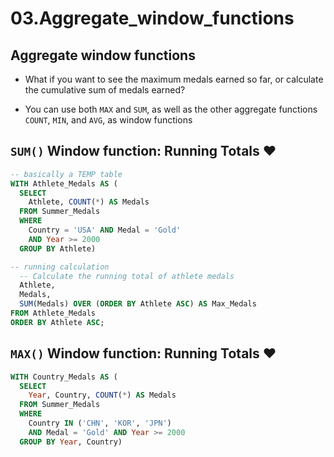 03.Aggregate\_window\_functions
================

## Aggregate window functions

  - What if you want to see the maximum medals earned so far, or
    calculate the cumulative sum of medals earned?

  - You can use both `MAX` and `SUM`, as well as the other aggregate
    functions `COUNT`, `MIN`, and `AVG`, as window functions

## `SUM()` Window function: **Running Totals** ❤️

``` sql
-- basically a TEMP table
WITH Athlete_Medals AS (
  SELECT
    Athlete, COUNT(*) AS Medals
  FROM Summer_Medals
  WHERE
    Country = 'USA' AND Medal = 'Gold'
    AND Year >= 2000
  GROUP BY Athlete)

-- running calculation
  -- Calculate the running total of athlete medals
  Athlete,
  Medals,
  SUM(Medals) OVER (ORDER BY Athlete ASC) AS Max_Medals
FROM Athlete_Medals
ORDER BY Athlete ASC;
```

## `MAX()` Window function: **Running Totals** ❤️

``` sql
WITH Country_Medals AS (
  SELECT
    Year, Country, COUNT(*) AS Medals
  FROM Summer_Medals
  WHERE
    Country IN ('CHN', 'KOR', 'JPN')
    AND Medal = 'Gold' AND Year >= 2000
  GROUP BY Year, Country)
```
